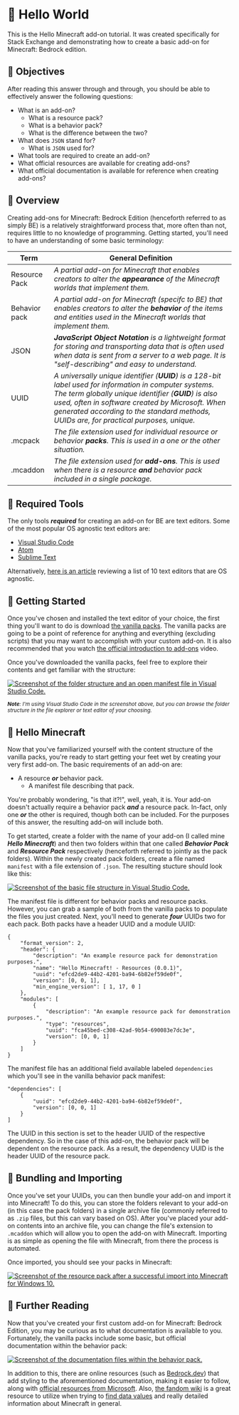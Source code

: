 # 👋 Hello World

This is the Hello Minecraft add-on tutorial. It was created specifically for Stack Exchange and demonstrating how to create a basic add-on for Minecraft: Bedrock edition.

## 🏅 Objectives

After reading this answer through and through, you should be able to effectively answer the following questions:

 - What is an add-on?
     - What is a resource pack?
     - What is a behavior pack?
     - What is the difference between the two?
 - What does `JSON` stand for?
     - What is `JSON` used for?
 - What tools are required to create an add-on?
 - What official resources are available for creating add-ons?
 - What official documentation is available for reference when creating add-ons?

## 📰 Overview

Creating add-ons for Minecraft: Bedrock Edition (henceforth referred to as simply BE) is a relatively straightforward process that, more often than not, requires little to no knowledge of programming. Getting started, you'll need to have an understanding of some basic terminology:

Term | General Definition
---- | ------------------
Resource Pack | *A partial add-on for Minecraft that enables creators to alter the **appearance** of the Minecraft worlds that implement them.*
Behavior pack | *A partial add-on for Minecraft (specifc to BE) that enables creators to alter the **behavior** of the items and entities used in the Minecraft worlds that implement them.*
JSON | ***JavaScript Object Notation** is a lightweight format for storing and transporting data that is often used when data is sent from a server to a web page. It is "self-describing" and easy to understand.*
UUID | *A universally unique identifier (**UUID**) is a 128-bit label used for information in computer systems. The term globally unique identifier (**GUID**) is also used, often in software created by Microsoft. When generated according to the standard methods, UUIDs are, for practical purposes, unique.*
.mcpack | *The file extension used for individual resource or behavior **packs**. This is used in a one or the other situation.*
.mcaddon | *The file extension used for **add-ons**. This is used when there is a resource ***and*** behavior pack included in a single package.*

## 🔨 Required Tools

The only tools ***required*** for creating an add-on for BE are text editors. Some of the most popular OS agnostic text editors are:

 - [Visual Studio Code][1]
 - [Atom][2]
 - [Sublime Text][3]

Alternatively, [here is an article][4] reviewing a list of 10 text editors that are OS agnostic.

## 📝 Getting Started

Once you've chosen and installed the text editor of your choice, the first thing you'll want to do is download [the vanilla packs][5]. The vanilla packs are going to be a point of reference for anything and everything (excluding scripts) that you may want to accomplish with your custom add-on. It is also recommended that you watch [the official introduction to add-ons][6] video.

Once you've downloaded the vanilla packs, feel free to explore their contents and get familiar with the structure:

[![Screenshot of the folder structure and an open manifest file in Visual Studio Code.][7]][7]

<sub>***Note**: I'm using Visual Studio Code in the screenshot above, but you can browse the folder structure in the file explorer or text editor of your choosing.*</sub>

## 👋 Hello Minecraft

Now that you've familiarized yourself with the content structure of the vanilla packs, you're ready to start getting your feet wet by creating your very first add-on. The basic requirements of an add-on are:

 - A resource ***or*** behavior pack.
     - A manifest file describing that pack.

You're probably wondering, "is that it?!", well, yeah, it is. Your add-on doesn't actually require a behavior pack ***and*** a resource pack. In-fact, only one ***or*** the other is required, though both can be included. For the purposes of this answer, the resulting add-on will include both.

To get started, create a folder with the name of your add-on (I called mine ***Hello Minecraft***) and then two folders within that one called ***Behavior Pack*** and ***Resource Pack*** respectively (henceforth referred to jointly as the pack folders). Within the newly created pack folders, create a file named `manifest` with a file extension of `.json`. The resulting stucture should look like this:

[![Screenshot of the basic file structure in Visual Studio Code.][8]][8]

The manifest file is different for behavior packs and resource packs. However, you can grab a sample of both from the vanilla packs to populate the files you just created. Next, you'll need to generate ***four*** UUIDs two for each pack. Both packs have a header UUID and a module UUID:

    {
        "format_version": 2,
        "header": {
            "description": "An example resource pack for demonstration purposes.",
            "name": "Hello Minecraft! - Resources (0.0.1)",
            "uuid": "efcd2de9-44b2-4201-ba94-6b82ef59de0f",
            "version": [0, 0, 1],
            "min_engine_version": [ 1, 17, 0 ]
        },
        "modules": [
            {
                "description": "An example resource pack for demonstration purposes.",
                "type": "resources",
                "uuid": "fca45bed-c308-42ad-9b54-690083e7dc3e",
                "version": [0, 0, 1]
            }
        ]
    }

The manifest file has an additional field available labeled `dependencies` which you'll see in the vanilla behavior pack manifest:

    "dependencies": [
        {
            "uuid": "efcd2de9-44b2-4201-ba94-6b82ef59de0f",
            "version": [0, 0, 1]
        }
    ]

The UUID in this section is set to the header UUID of the respective dependency. So in the case of this add-on, the behavior pack will be dependent on the resource pack. As a result, the dependency UUID is the header UUID of the resource pack.

## 🧱 Bundling and Importing

Once you've set your UUIDs, you can then bundle your add-on and import it into Minecraft! To do this, you can store the folders relevant to your add-on (in this case the pack folders) in a single archive file (commonly referred to as `.zip` files, but this can vary based on OS). After you've placed your add-on contents into an archive file, you can change the file's extension to `.mcaddon` which will allow you to open the add-on with Minecraft. Importing is as simple as opening the file with Minecraft, from there the process is automated.

Once imported, you should see your packs in Minecraft:

[![Screenshot of the resource pack after a successful import into Minecraft for Windows 10.][9]][9]

## 📑 Further Reading

Now that you've created your first custom add-on for Minecraft: Bedrock Edition, you may be curious as to what documentation is available to you. Fortunately, the vanilla packs include some basic, but official documentation within the behavior pack:

[![Screenshot of the documentation files within the behavior pack.][10]][10]

In addition to this, there are online resources (such as [Bedrock.dev][11]) that add styling to the aforementioned documentation, making it easier to follow, along with [official resources from Microsoft][12]. Also, [the fandom wiki][13] is a great resource to utilize when trying to [find data values][14] and really detailed information about Minecraft in general.

  [1]: https://code.visualstudio.com/
  [2]: https://atom.io/
  [3]: https://www.sublimetext.com/
  [4]: https://www.techradar.com/best/best-text-editors
  [5]: https://www.minecraft.net/en-us/addons
  [6]: https://www.youtube.com/watch?v=US67Tlb8gyE
  [7]: https://i.stack.imgur.com/siBOh.png
  [8]: https://i.stack.imgur.com/rpck3.png
  [9]: https://i.stack.imgur.com/tzCGw.png
  [10]: https://i.stack.imgur.com/oKSLh.png
  [11]: https://bedrock.dev/docs/1.17.0.0/1.17.20.23/Addons
  [12]: https://docs.microsoft.com/en-us/minecraft/creator/documents/gettingstarted
  [13]: https://minecraft.fandom.com/wiki/Minecraft_Wiki
  [14]: https://minecraft.fandom.com/wiki/Bedrock_Edition_data_values
